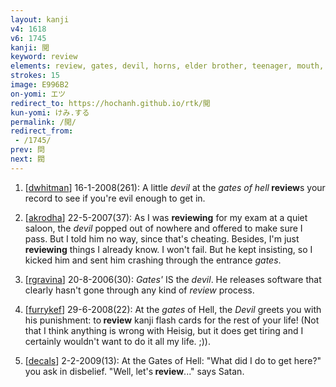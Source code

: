 ```yaml
---
layout: kanji
v4: 1618
v6: 1745
kanji: 閲
keyword: review
elements: review, gates, devil, horns, elder brother, teenager, mouth, human legs
strokes: 15
image: E996B2
on-yomi: エツ
redirect_to: https://hochanh.github.io/rtk/閲
kun-yomi: けみ.する
permalink: /閲/
redirect_from:
 - /1745/
prev: 問
next: 閥
---
```


1) [<a href="http://kanji.koohii.com/profile/dwhitman">dwhitman</a>] 16-1-2008(261): A little <em>devil</em> at the <em>gates of hell</em><strong> review</strong>s your record to see if you&#039;re evil enough to get in.

2) [<a href="http://kanji.koohii.com/profile/akrodha">akrodha</a>] 22-5-2007(37): As I was <strong>reviewing</strong> for my exam at a quiet saloon, the <em>devil</em> popped out of nowhere and offered to make sure I pass. But I told him no way, since that&#039;s cheating. Besides, I&#039;m just <strong>reviewing</strong> things I already know. I won&#039;t fail. But he kept insisting, so I kicked him and sent him crashing through the entrance <em>gates</em>.

3) [<a href="http://kanji.koohii.com/profile/rgravina">rgravina</a>] 20-8-2006(30): <em>Gates&#039;</em> IS the <em>devil</em>. He releases software that clearly hasn&#039;t gone through any kind of <em>review</em> process.

4) [<a href="http://kanji.koohii.com/profile/furrykef">furrykef</a>] 29-6-2008(22): At the <em>gates</em> of Hell, the <em>Devil</em> greets you with his punishment: to<strong> review</strong> kanji flash cards for the rest of your life! (Not that I think anything is wrong with Heisig, but it does get tiring and I certainly wouldn&#039;t want to do it all my life. ;)).

5) [<a href="http://kanji.koohii.com/profile/decals">decals</a>] 2-2-2009(13): At the Gates of Hell: &quot;What did I do to get here?&quot; you ask in disbelief. &quot;Well, let&#039;s<strong> review</strong>...&quot; says Satan.

